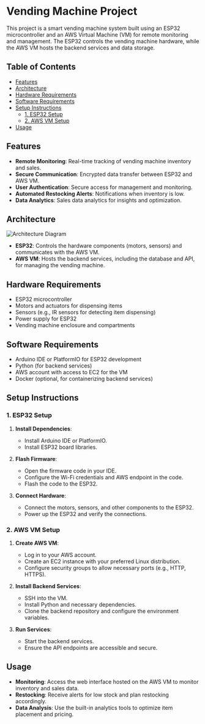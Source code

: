 # Vending Machine Project

This project is a smart vending machine system built using an ESP32 microcontroller and an AWS Virtual Machine (VM) for remote monitoring and management. The ESP32 controls the vending machine hardware, while the AWS VM hosts the backend services and data storage.

## Table of Contents

- [Features](#features)
- [Architecture](#architecture)
- [Hardware Requirements](#hardware-requirements)
- [Software Requirements](#software-requirements)
- [Setup Instructions](#setup-instructions)
  - [1. ESP32 Setup](#1-esp32-setup)
  - [2. AWS VM Setup](#2-aws-vm-setup)
- [Usage](#usage)

## Features

- **Remote Monitoring**: Real-time tracking of vending machine inventory and sales.
- **Secure Communication**: Encrypted data transfer between ESP32 and AWS VM.
- **User Authentication**: Secure access for management and monitoring.
- **Automated Restocking Alerts**: Notifications when inventory is low.
- **Data Analytics**: Sales data analytics for insights and optimization.

## Architecture

![Architecture Diagram](link-to-architecture-diagram)

- **ESP32**: Controls the hardware components (motors, sensors) and communicates with the AWS VM.
- **AWS VM**: Hosts the backend services, including the database and API, for managing the vending machine.

## Hardware Requirements

- ESP32 microcontroller
- Motors and actuators for dispensing items
- Sensors (e.g., IR sensors for detecting item dispensing)
- Power supply for ESP32
- Vending machine enclosure and compartments

## Software Requirements

- Arduino IDE or PlatformIO for ESP32 development
- Python (for backend services)
- AWS account with access to EC2 for the VM
- Docker (optional, for containerizing backend services)

## Setup Instructions

### 1. ESP32 Setup

1. **Install Dependencies**:
   - Install Arduino IDE or PlatformIO.
   - Install ESP32 board libraries.

2. **Flash Firmware**:
   - Open the firmware code in your IDE.
   - Configure the Wi-Fi credentials and AWS endpoint in the code.
   - Flash the code to the ESP32.

3. **Connect Hardware**:
   - Connect the motors, sensors, and other components to the ESP32.
   - Power up the ESP32 and verify the connections.

### 2. AWS VM Setup

1. **Create AWS VM**:
   - Log in to your AWS account.
   - Create an EC2 instance with your preferred Linux distribution.
   - Configure security groups to allow necessary ports (e.g., HTTP, HTTPS).

2. **Install Backend Services**:
   - SSH into the VM.
   - Install Python and necessary dependencies.
   - Clone the backend repository and configure the environment variables.

3. **Run Services**:
   - Start the backend services.
   - Ensure the API endpoints are accessible and secure.

## Usage

- **Monitoring**: Access the web interface hosted on the AWS VM to monitor inventory and sales data.
- **Restocking**: Receive alerts for low stock and plan restocking accordingly.
- **Data Analysis**: Use the built-in analytics tools to optimize item placement and pricing.
